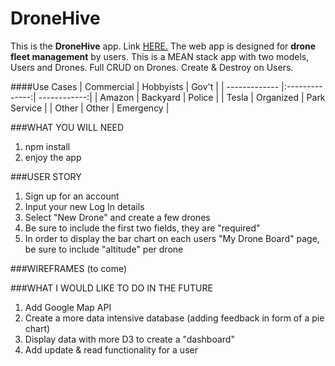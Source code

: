 # DroneHive
This is the **DroneHive** app. Link [HERE.](https://arcane-mountain-8566.herokuapp.com) The web app is designed for **drone fleet management** by users. This is a MEAN stack app with two models, Users and Drones.  Full CRUD on Drones.  Create & Destroy on Users.

####Use Cases
| Commercial    |    Hobbyists   |    Gov't     |
| ------------- |:--------------:| ------------:|
|   Amazon      |    Backyard    |    Police    |
|   Tesla       |    Organized   | Park Service |
|   Other       |    Other       |   Emergency  |

###WHAT YOU WILL NEED 
1. npm install
2. enjoy the app

###USER STORY
1. Sign up for an account
2. Input your new Log In details
3. Select "New Drone" and create a few drones
4. Be sure to include the first two fields, they are "required"
5. In order to display the bar chart on each users "My Drone Board" page, be sure to include "altitude" per drone

###WIREFRAMES
(to come)

###WHAT I WOULD LIKE TO DO IN THE FUTURE
1. Add Google Map API
2. Create a more data intensive database (adding feedback in form of a pie chart)
3. Display data with more D3 to create a "dashboard"
4. Add update & read functionality for a user

